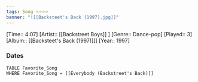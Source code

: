 ```yaml
---
tags: Song ⭐⭐⭐⭐ 
banner: "![[Backsteet's Back (1997).jpg]]"
---
```

[Time:: 4:07]
[Artist:: [[Backstreet Boys]] ]
[Genre:: Dance-pop]
[Played:: 3]
[Album:: [[Backsteet's Back (1997)]]]
[Year:: 1997]
### Dates
````dataview
TABLE Favorite_Song
WHERE Favorite_Song = [[Everybody (Backstreet's Back)]]
````